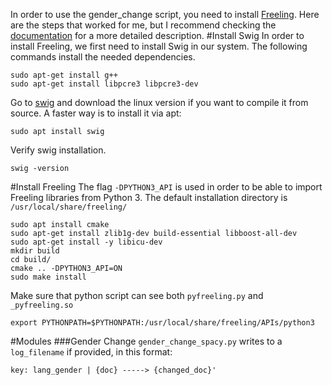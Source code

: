 In order to use the gender_change script, you need to install 
[Freeling](http://nlp.lsi.upc.edu/freeling/index.php/node/1). Here are the steps that worked for me, but
 I recommend checking the [documentation](https://freeling-user-manual.readthedocs.io/en/v4.1/) for a more detailed
  description.
#Install Swig
In order to install Freeling, we first need to install Swig in our system. The following commands install the needed
 dependencies.
```
sudo apt-get install g++
sudo apt-get install libpcre3 libpcre3-dev
```
Go to [swig](http://www.swig.org/) and download the linux version if you want to compile it from source. A faster way
 is to install it via apt:
```
sudo apt install swig
```
Verify swig installation.
```
swig -version
```
#Install Freeling
The flag `-DPYTHON3_API` is used in order to be able to import Freeling libraries from Python 3. The default
 installation directory is `/usr/local/share/freeling/`
```
sudo apt install cmake
sudo apt-get install zlib1g-dev build-essential libboost-all-dev
sudo apt-get install -y libicu-dev
mkdir build
cd build/
cmake .. -DPYTHON3_API=ON
sudo make install
```
Make sure that python script can see both `pyfreeling.py` and `_pyfreeling.so`
```
export PYTHONPATH=$PYTHONPATH:/usr/local/share/freeling/APIs/python3
```

#Modules
###Gender Change
`gender_change_spacy.py` writes to a `log_filename` if provided, in this format:
```
key: lang_gender | {doc} -----> {changed_doc}'
```
